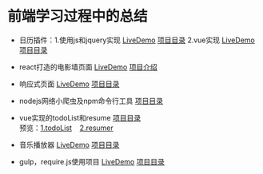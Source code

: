 # 前端学习过程中的总结

* 日历插件：1.使用js和jquery实现 <a href="#" target="_blank">LiveDemo</a>    <a href="https://github.com/huglulu/project/tree/master/plugins/datepick" target="_blank">项目目录</a>
			2.vue实现   <a href="https://huglulu.github.io/vue_item/vue-datepick/" target="_blank">LiveDemo</a>    <a href="https://github.com/huglulu/vue_item/tree/master/vue-datepick" target="_blank">项目目录</a>

* react打造的电影墙页面     <a href="http://win5do.cc/photowall" target="_blank">LiveDemo</a>   <a href="#" target="_blank">项目介绍</a>

* 响应式页面     <a href="http://hugliu.com/cube/index.html" target="_blank">LiveDemo</a>    <a href="https://github.com/huglulu/project/tree/master/htmls/bootstrap/cube" target="_blank">项目目录</a>

* nodejs网络小爬虫及npm命令行工具  <a href="https://github.com/huglulu/node_learn" target="_blank">项目目录</a>

* vue实现的todoList和resume <a href="https://github.com/huglulu/vue_item" target="_blank">项目目录</a> <br> 
预览：[1.todoList](https://huglulu.github.io/vue_item/todoList/) &nbsp;&nbsp; [2.resumer](https://huglulu.github.io/vue_item/resumer/dist/#/)

* 音乐播放器 <a href="http://hugliu.com/my-Music/index.html#" target="_blank">LiveDemo</a>    <a href="https://github.com/huglulu/project/tree/master/plugins/my-Music" target="_blank">项目目录</a>

* gulp，require.js使用项目 <a href="http://hugliu.com/my-Music/index.html#" target="_blank">LiveDemo</a>    <a href="https://github.com/huglulu/project/tree/master/plugins/my-Music" target="_blank">项目目录</a>

